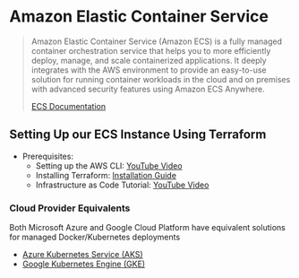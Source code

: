 # Amazon Elastic Container Service

> Amazon Elastic Container Service (Amazon ECS) is a fully managed container
> orchestration service that helps you to more efficiently deploy, manage, and
> scale containerized applications. It deeply integrates with the AWS environment 
> to provide an easy-to-use solution for running container workloads in the cloud
> and on premises with advanced security features using Amazon ECS Anywhere.
>
> [ECS Documentation](https://docs.aws.amazon.com/ecs/)

## Setting Up our ECS Instance Using Terraform

- Prerequisites:
    - Setting up the AWS CLI: [YouTube Video](https://www.youtube.com/watch?v=CjKhQoYeR4Q)
    - Installing Terraform: [Installation Guide](https://developer.hashicorp.com/terraform/install)
    - Infrastructure as Code Tutorial: [YouTube Video](https://www.youtube.com/watch?v=cgTPxw2oGI8)

### Cloud Provider Equivalents

Both Microsoft Azure and Google Cloud Platform have equivalent solutions for managed Docker/Kubernetes deployments

- [Azure Kubernetes Service (AKS)](https://azure.microsoft.com/en-us/products/kubernetes-service/)
- [Google Kubernetes Engine (GKE)](https://cloud.google.com/kubernetes-engine/)
